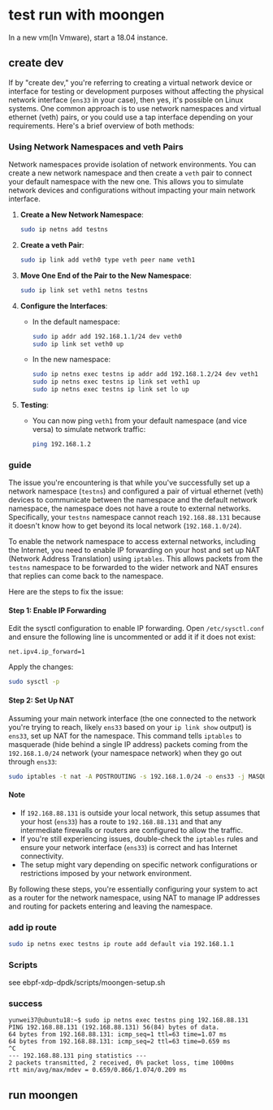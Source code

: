 # test run with moongen

In a new vm(In Vmware), start a 18.04 instance.

## create dev

If by "create dev," you're referring to creating a virtual network device or interface for testing or development purposes without affecting the physical network interface (`ens33` in your case), then yes, it's possible on Linux systems. One common approach is to use network namespaces and virtual ethernet (veth) pairs, or you could use a tap interface depending on your requirements. Here's a brief overview of both methods:

### Using Network Namespaces and veth Pairs

Network namespaces provide isolation of network environments. You can create a new network namespace and then create a `veth` pair to connect your default namespace with the new one. This allows you to simulate network devices and configurations without impacting your main network interface.

1. **Create a New Network Namespace**:
   ```bash
   sudo ip netns add testns
   ```

2. **Create a veth Pair**:
   ```bash
   sudo ip link add veth0 type veth peer name veth1
   ```

3. **Move One End of the Pair to the New Namespace**:
   ```bash
   sudo ip link set veth1 netns testns
   ```

4. **Configure the Interfaces**:
   - In the default namespace:
     ```bash
     sudo ip addr add 192.168.1.1/24 dev veth0
     sudo ip link set veth0 up
     ```
   - In the new namespace:
     ```bash
     sudo ip netns exec testns ip addr add 192.168.1.2/24 dev veth1
     sudo ip netns exec testns ip link set veth1 up
     sudo ip netns exec testns ip link set lo up
     ```

5. **Testing**:
   - You can now ping `veth1` from your default namespace (and vice versa) to simulate network traffic:
     ```bash
     ping 192.168.1.2
     ```

### guide

The issue you're encountering is that while you've successfully set up a network namespace (`testns`) and configured a pair of virtual ethernet (veth) devices to communicate between the namespace and the default network namespace, the namespace does not have a route to external networks. Specifically, your `testns` namespace cannot reach `192.168.88.131` because it doesn't know how to get beyond its local network (`192.168.1.0/24`).

To enable the network namespace to access external networks, including the Internet, you need to enable IP forwarding on your host and set up NAT (Network Address Translation) using `iptables`. This allows packets from the `testns` namespace to be forwarded to the wider network and NAT ensures that replies can come back to the namespace.

Here are the steps to fix the issue:

#### Step 1: Enable IP Forwarding

Edit the sysctl configuration to enable IP forwarding. Open `/etc/sysctl.conf` and ensure the following line is uncommented or add it if it does not exist:

```plaintext
net.ipv4.ip_forward=1
```

Apply the changes:

```bash
sudo sysctl -p
```

#### Step 2: Set Up NAT

Assuming your main network interface (the one connected to the network you're trying to reach, likely `ens33` based on your `ip link show` output) is `ens33`, set up NAT for the namespace. This command tells `iptables` to masquerade (hide behind a single IP address) packets coming from the `192.168.1.0/24` network (your namespace network) when they go out through `ens33`:

```bash
sudo iptables -t nat -A POSTROUTING -s 192.168.1.0/24 -o ens33 -j MASQUERADE
```

#### Note

- If `192.168.88.131` is outside your local network, this setup assumes that your host (`ens33`) has a route to `192.168.88.131` and that any intermediate firewalls or routers are configured to allow the traffic.
- If you're still experiencing issues, double-check the `iptables` rules and ensure your network interface (`ens33`) is correct and has Internet connectivity.
- The setup might vary depending on specific network configurations or restrictions imposed by your network environment.

By following these steps, you're essentially configuring your system to act as a router for the network namespace, using NAT to manage IP addresses and routing for packets entering and leaving the namespace.

### add ip route

```sh
sudo ip netns exec testns ip route add default via 192.168.1.1
```

### Scripts

see ebpf-xdp-dpdk/scripts/moongen-setup.sh

### success

```console
yunwei37@ubuntu18:~$ sudo ip netns exec testns ping 192.168.88.131
PING 192.168.88.131 (192.168.88.131) 56(84) bytes of data.
64 bytes from 192.168.88.131: icmp_seq=1 ttl=63 time=1.07 ms
64 bytes from 192.168.88.131: icmp_seq=2 ttl=63 time=0.659 ms
^C
--- 192.168.88.131 ping statistics ---
2 packets transmitted, 2 received, 0% packet loss, time 1000ms
rtt min/avg/max/mdev = 0.659/0.866/1.074/0.209 ms
```

## run moongen